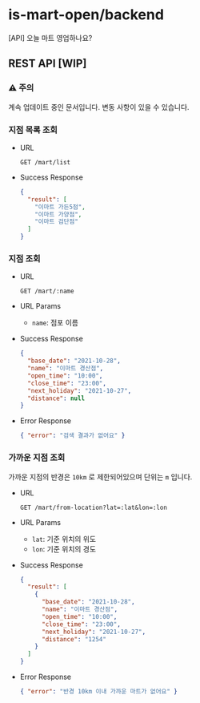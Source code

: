 # is-mart-open/backend

[API] 오늘 마트 영업하나요?

## REST API [WIP]

### :warning: 주의

계속 업데이트 중인 문서입니다. 변동 사항이 있을 수 있습니다.

### 지점 목록 조회

- URL

  `GET /mart/list`

- Success Response

  ```json
  {
    "result": [
      "이마트 가든5점",
      "이마트 가양점",
      "이마트 검단점"
    ]
  }
  ```

### 지점 조회

- URL

  `GET /mart/:name`

- URL Params

  - `name`: 점포 이름

- Success Response

  ```json
  {
    "base_date": "2021-10-28",
    "name": "이마트 경산점",
    "open_time": "10:00",
    "close_time": "23:00",
    "next_holiday": "2021-10-27",
    "distance": null
  }
  ```

- Error Response

  ```json
  { "error": "검색 결과가 없어요" }
  ```

### 가까운 지점 조회

가까운 지점의 반경은 `10km` 로 제한되어있으며 단위는 `m` 입니다.

- URL

  `GET /mart/from-location?lat=:lat&lon=:lon`

- URL Params
  
  - `lat`: 기준 위치의 위도
  - `lon`: 기준 위치의 경도

- Success Response

  ```json
  {
    "result": [
      {
        "base_date": "2021-10-28",
        "name": "이마트 경산점",
        "open_time": "10:00",
        "close_time": "23:00",
        "next_holiday": "2021-10-27",
        "distance": "1254"
      }
    ]
  }
  ```

- Error Response

  ```json
  { "error": "반경 10km 이내 가까운 마트가 없어요" }
  ```
